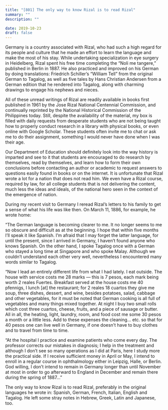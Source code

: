 ```yaml
---
title: "[801] The only way to know Rizal is to read Rizal"
summary: ""
description: ""

date: 2019-10-23
draft: false
---
```



Germany is a country associated with Rizal, who had such a high regard for its people and culture that he made an effort to learn the language and make the most of his stay. While undertaking specialization in eye surgery in Heidelberg, Rizal spent his free time completing the “Noli me tangere,” published in Berlin in 1887. He also practiced and improved on his German by doing translations: Friedrich Schiller’s “William Tell” from the original German to Tagalog, as well as five tales by Hans Christian Andersen from a German edition that he rendered into Tagalog, along with charming drawings to engage his nephews and nieces.

All of these unread writings of Rizal are readily available in books first published in 1961 by the Jose Rizal National Centennial Commission, and continually reprinted by the National Historical Commission of the Philippines today. Still, despite the availability of the material, my box is filled with daily requests from desperate students who are not being taught how to properly conduct research in a library with physical books, or even online with Google Scholar. These students often invite me to chat or ask me to do their assignment, something I would never have done when I was their age.

Our Department of Education should definitely look into the way history is imparted and see to it that students are encouraged to do research by themselves, read by themselves, and learn how to form their own conclusions before contacting an author or academic to request answers to questions easily found in books or on the internet. It is unfortunate that Rizal wrote a lot for a nation that does not read him. We even have a Rizal course, required by law, for all college students that is not delivering the content, much less the ideas and ideals, of the national hero seen in the context of the emergence of nation.

During my recent visit to Germany I reread Rizal’s letters to his family to get a sense of what his life was like then. On March 11, 1886, for example, he wrote home:

“The German language is becoming clearer to me. It no longer seems to me so obscure and difficult as at the beginning. I hope that within five months I’ll speak it like Spanish. I’m afraid that I may forget the latter language, for until the present, since I arrived in Germany, I haven’t found anyone who knows Spanish. On the other hand, I spoke Tagalog once with a German who stayed a long time at Singapore and who spoke Malay. Although we couldn’t understand each other very well, nevertheless I encountered many words similar to Tagalog.

“Now I lead an entirely different life from what I had lately. I eat outside. The house with service costs me 28 marks — this is 7 pesos, each mark being worth 2 reales Fuertes. Breakfast served at the house costs me 40 pfennigs, I lunch [at] the restaurant; for 2 reales 18 cuartos they give me soup, three dishes, dessert, and wine, besides potatoes, salad, cabbage and other vegetables, for it must be noted that German cooking is all full of vegetables and many things mixed together. At night I buy two small rolls which cost three cuartos, cheese, fruits, and a piece of sausage or butter. All in all, the heating, light, laundry, room, and food cost me some 30 pesos a month or a little less. Add to these expenses the cleaning… etc. so that for 40 pesos one can live well in Germany, if one doesn’t have to buy clothes and to travel from time to time.

“At the hospital I practice and examine patients who come every day. The professor corrects our mistakes in diagnosis; I help in the treatment and although I don’t see so many operations as I did at Paris, here I study more the practical side. If I receive sufficient money in April or May, I intend to enroll in a regular course in ophthalmology either in Leipzig, Halle, or Berlin. God willing, I don’t intend to remain in Germany longer than until November at most in order to go afterward to England in December and remain there during the spring of 1887…”

The only way to know Rizal is to read Rizal, preferably in the original languages he wrote in: Spanish, German, French, Italian, English and Tagalog. He left some stray notes in Hebrew, Greek, Latin and Japanese, too.

